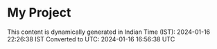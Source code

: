 # My Project

This content is dynamically generated in Indian Time (IST): 2024-01-16 22:26:38 IST
Converted to UTC: 2024-01-16 16:56:38 UTC

